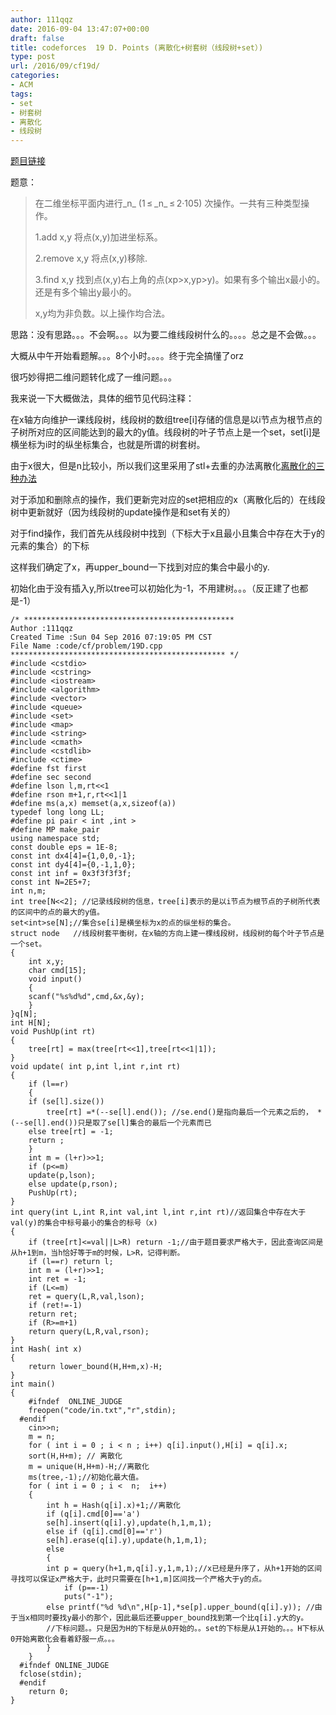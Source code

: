 ```yaml
---
author: 111qqz
date: 2016-09-04 13:47:07+00:00
draft: false
title: codeforces  19 D. Points (离散化+树套树（线段树+set）)
type: post
url: /2016/09/cf19d/
categories:
- ACM
tags:
- set
- 树套树
- 离散化
- 线段树
---
```


[题目链接](http://codeforces.com/problemset/problem/19/D)

题意：


<blockquote>在二维坐标平面内进行_n_ (1 ≤ _n_ ≤ 2·105) 次操作。一共有三种类型操作。

1.add x,y 将点(x,y)加进坐标系。

2.remove x,y 将点(x,y)移除.

3.find x,y 找到点(x,y)右上角的点(xp>x,yp>y)。如果有多个输出x最小的。还是有多个输出y最小的。

x,y均为非负数。以上操作均合法。</blockquote>


思路：没有思路。。。不会啊。。。以为要二维线段树什么的。。。。总之是不会做。。。

大概从中午开始看题解。。。8个小时。。。。终于完全搞懂了orz

很巧妙得把二维问题转化成了一维问题。。。

我来说一下大概做法，具体的细节见代码注释：

在x轴方向维护一课线段树，线段树的数组tree[i]存储的信息是以i节点为根节点的子树所对应的区间能达到的最大的y值。线段树的叶子节点上是一个set，set[i]是横坐标为i时的纵坐标集合，也就是所谓的树套树。

由于x很大，但是n比较小，所以我们这里采用了stl+去重的办法离散化[离散化的三种办法](https://111qqz.com/wordpress/2015/07//)

对于添加和删除点的操作，我们更新完对应的set把相应的x（离散化后的）在线段树中更新就好（因为线段树的update操作是和set有关的）

对于find操作，我们首先从线段树中找到（下标大于x且最小且集合中存在大于y的元素的集合）的下标

这样我们确定了x，再upper_bound一下找到对应的集合中最小的y.

初始化由于没有插入y,所以tree可以初始化为-1，不用建树。。。（反正建了也都是-1）

    
    /* ***********************************************
    Author :111qqz
    Created Time :Sun 04 Sep 2016 07:19:05 PM CST
    File Name :code/cf/problem/19D.cpp
    ************************************************ */
    #include <cstdio>
    #include <cstring>
    #include <iostream>
    #include <algorithm>
    #include <vector>
    #include <queue>
    #include <set>
    #include <map>
    #include <string>
    #include <cmath>
    #include <cstdlib>
    #include <ctime>
    #define fst first
    #define sec second
    #define lson l,m,rt<<1
    #define rson m+1,r,rt<<1|1
    #define ms(a,x) memset(a,x,sizeof(a))
    typedef long long LL;
    #define pi pair < int ,int >
    #define MP make_pair
    using namespace std;
    const double eps = 1E-8;
    const int dx4[4]={1,0,0,-1};
    const int dy4[4]={0,-1,1,0};
    const int inf = 0x3f3f3f3f;
    const int N=2E5+7;
    int n,m;
    int tree[N<<2]; //记录线段树的信息，tree[i]表示的是以i节点为根节点的子树所代表的区间中的点的最大的y值。
    set<int>se[N];//集合se[i]是横坐标为x的点的纵坐标的集合。
    struct node   //线段树套平衡树，在x轴的方向上建一棵线段树，线段树的每个叶子节点是一个set。
    {
        int x,y;
        char cmd[15];
        void input()
        {
    	scanf("%s%d%d",cmd,&x,&y);
        }
    }q[N];
    int H[N];
    void PushUp(int rt)
    {
        tree[rt] = max(tree[rt<<1],tree[rt<<1|1]);
    }
    void update( int p,int l,int r,int rt)
    {
        if (l==r)
        {
    	if (se[l].size())
    	    tree[rt] =*(--se[l].end()); //se.end()是指向最后一个元素之后的， *(--se[l].end())只是取了se[l]集合的最后一个元素而已
    	else tree[rt] = -1;
    	return ;
        }
        int m = (l+r)>>1;
        if (p<=m)
    	update(p,lson);
        else update(p,rson);
        PushUp(rt);
    }
    int query(int L,int R,int val,int l,int r,int rt)//返回集合中存在大于val(y)的集合中标号最小的集合的标号（x)
    {
        if (tree[rt]<=val||L>R) return -1;//由于题目要求严格大于，因此查询区间是从h+1到m，当h恰好等于m的时候，L>R，记得判断。
        if (l==r) return l;
        int m = (l+r)>>1;
        int ret = -1;
        if (L<=m)
    	ret = query(L,R,val,lson);
        if (ret!=-1)
    	return ret;
        if (R>=m+1)
    	return query(L,R,val,rson);
    }
    int Hash( int x)
    {
        return lower_bound(H,H+m,x)-H;
    }
    int main()
    {
    	#ifndef  ONLINE_JUDGE 
    	freopen("code/in.txt","r",stdin);
      #endif
    	cin>>n;
    	m = n;
    	for ( int i = 0 ; i < n ; i++) q[i].input(),H[i] = q[i].x;
    	sort(H,H+m); // 离散化
    	m = unique(H,H+m)-H;//离散化
    	ms(tree,-1);//初始化最大值。
    	for ( int i = 0 ; i <  n;  i++)
    	{
    	    int h = Hash(q[i].x)+1;//离散化
    	    if (q[i].cmd[0]=='a')
    		se[h].insert(q[i].y),update(h,1,m,1);
    	    else if (q[i].cmd[0]=='r')
    		se[h].erase(q[i].y),update(h,1,m,1);
    	    else 
    	    {
    		int p = query(h+1,m,q[i].y,1,m,1);//x已经是升序了，从h+1开始的区间寻找可以保证x严格大于，此时只需要在[h+1,m]区间找一个严格大于y的点。
    	        if (p==-1)
    		    puts("-1");
    		else printf("%d %d\n",H[p-1],*se[p].upper_bound(q[i].y)); //由于当x相同时要找y最小的那个，因此最后还要upper_bound找到第一个比q[i].y大的y。
    		//下标问题。。只是因为H的下标是从0开始的。。set的下标是从1开始的。。。H下标从0开始离散化会看着舒服一点。。。
    	    }
    	}
      #ifndef ONLINE_JUDGE  
      fclose(stdin);
      #endif
        return 0;
    }
    



